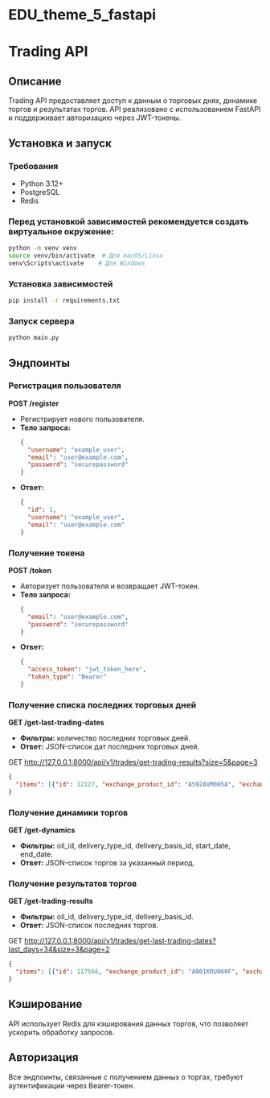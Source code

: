 # EDU_theme_5_fastapi


# Trading API

## Описание

Trading API предоставляет доступ к данным о торговых днях, динамике торгов и результатах торгов. API реализовано с использованием FastAPI и поддерживает авторизацию через JWT-токены.

## Установка и запуск

### Требования
- Python 3.12+
- PostgreSQL
- Redis

### Перед установкой зависимостей рекомендуется создать виртуальное окружение:

```sh
python -m venv venv
source venv/bin/activate  # Для macOS/Linux
venv\Scripts\activate    # Для Windows
```

### Установка зависимостей
```sh
pip install -r requirements.txt
```

### Запуск сервера
```sh
python main.py
```

## Эндпоинты

### Регистрация пользователя
**POST /register**
- Регистрирует нового пользователя.
- **Тело запроса:**
  ```json
  {
    "username": "example_user",
    "email": "user@example.com",
    "password": "securepassword"
  }
  ```
- **Ответ:**
  ```json
  {
    "id": 1,
    "username": "example_user",
    "email": "user@example.com"
  }
  ```

### Получение токена
**POST /token**
- Авторизует пользователя и возвращает JWT-токен.
- **Тело запроса:**
  ```json
  {
    "email": "user@example.com",
    "password": "securepassword"
  }
  ```
- **Ответ:**
  ```json
  {
    "access_token": "jwt_token_here",
    "token_type": "Bearer"
  }
  ```

### Получение списка последних торговых дней
**GET /get-last-trading-dates**
- **Фильтры:** количество последних торговых дней.
- **Ответ:** JSON-список дат последних торговых дней.

GET http://127.0.0.1:8000/api/v1/trades/get-trading-results?size=5&page=3

  ```json
  {
    "items": [{"id": 12127, "exchange_product_id": "A592AVM005A", "exchange_product_name": "Бензин (АИ-92-К5) по ГОСТ, СН КНПЗ (самовывоз автотранспортом)", "oil_id": "A592", "delivery_basis_id": "AVM", "delivery_basis_name": "СН КНПЗ", "delivery_type_id": "A", "volume": 25, "total": 1392500, "count": 3, "date": "2024-01-09", "created_on": "2025-01-01 12:26:15.018445", "updated_on": null}, {"id": 12128, "exchange_product_id": "A592BIN061F", "exchange_product_name": "Бензин (АИ-92-К5) по ГОСТ, ст. Биклянь (ст. отправления)", "oil_id": "A592", "delivery_basis_id": "BIN", "delivery_basis_name": "ст. Биклянь", "delivery_type_id": "F", "volume": 549, "total": 21271493, "count": 5, "date": "2024-01-09", "created_on": "2025-01-01 12:26:15.018445", "updated_on": null}, {"id": 12129, "exchange_product_id": "A592BRF005A", "exchange_product_name": "Бензин (АИ-92-К5) по ГОСТ, Брянская НБ (самовывоз автотранспортом)", "oil_id": "A592", "delivery_basis_id": "BRF", "delivery_basis_name": "Брянская НБ", "delivery_type_id": "A", "volume": null, "total": null, "count": null, "date": "2024-01-09", "created_on": "2025-01-01 12:26:15.018445", "updated_on": null}, {"id": 12130, "exchange_product_id": "A592BSA005A", "exchange_product_name": "Бензин (АИ-92-К5) по ГОСТ, Балашовская НБ (самовывоз автотранспортом)", "oil_id": "A592", "delivery_basis_id": "BSA", "delivery_basis_name": "Балашовская НБ", "delivery_type_id": "A", "volume": null, "total": null, "count": null, "date": "2024-01-09", "created_on": "2025-01-01 12:26:15.018445", "updated_on": null}, {"id": 12116, "exchange_product_id": "A100ANK060F", "exchange_product_name": "Бензин (АИ-100-К5), Ангарск-группа станций (ст. отправления)", "oil_id": "A100", "delivery_basis_id": "ANK", "delivery_basis_name": "Ангарск-группа станций", "delivery_type_id": "F", "volume": 60, "total": 3739920, "count": 1, "date": "2024-01-09", "created_on": "2025-01-01 12:26:15.018445", "updated_on": null}], "total": 118600, "page": 3, "size": 5, "pages": 23720
  }
  ```


### Получение динамики торгов
**GET /get-dynamics**
- **Фильтры:** oil_id, delivery_type_id, delivery_basis_id, start_date, end_date.
- **Ответ:** JSON-список торгов за указанный период.

### Получение результатов торгов
**GET /get-trading-results**
- **Фильтры:** oil_id, delivery_type_id, delivery_basis_id.
- **Ответ:** JSON-список последних торгов.

GET http://127.0.0.1:8000/api/v1/trades/get-last-trading-dates?last_days=34&size=3&page=2

  ```json
  {
    "items": [{"id": 117566, "exchange_product_id": "A001KRU060F", "exchange_product_name": "Бензин (АИ-100-К5), ст. Круглое Поле (ст. отправления)", "oil_id": "A001", "delivery_basis_id": "KRU", "delivery_basis_name": "ст. Круглое Поле", "delivery_type_id": "F", "volume": null, "total": null, "count": null, "date": "2024-11-25", "created_on": "2025-01-01 12:28:17.401514", "updated_on": null}, {"id": 117568, "exchange_product_id": "A100STI060F", "exchange_product_name": "Бензин (АИ-100-К5), ст. Стенькино II (ст. отправления)", "oil_id": "A100", "delivery_basis_id": "STI", "delivery_basis_name": "ст. Стенькино II", "delivery_type_id": "F", "volume": null, "total": null, "count": null, "date": "2024-11-25", "created_on": "2025-01-01 12:28:17.401514", "updated_on": null}, {"id": 117571, "exchange_product_id": "A592ABS005A", "exchange_product_name": "Бензин (АИ-92-К5) по ГОСТ, НБ Абаканская (самовывоз автотранспортом)", "oil_id": "A592", "delivery_basis_id": "ABS", "delivery_basis_name": "НБ Абаканская", "delivery_type_id": "A", "volume": null, "total": null, "count": null, "date": "2024-11-25", "created_on": "2025-01-01 12:28:17.401514", "updated_on": null}], "total": 13150, "page": 2, "size": 3, "pages": 4384
  }
  ```

## Кэширование
API использует Redis для кэширования данных торгов, что позволяет ускорить обработку запросов.

## Авторизация
Все эндпоинты, связанные с получением данных о торгах, требуют аутентификации через Bearer-токен.








